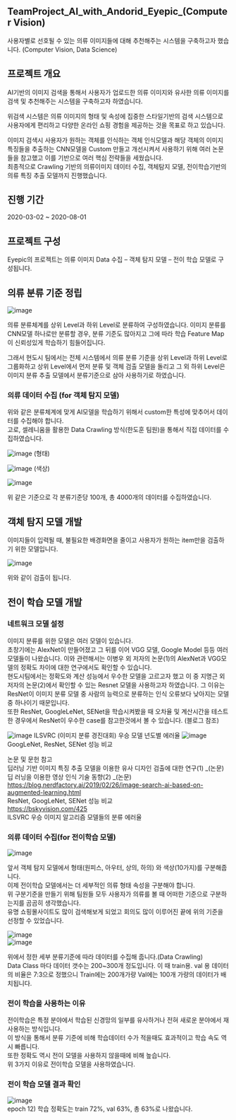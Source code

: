 ## TeamProject_AI_with_Andorid_Eyepic_(Computer Vision)

사용자별로 선호될 수 있는 의류 이미지들에 대해 추천해주는 시스템을 구축하고자 했습니다. (Computer Vision, Data Science)


## 프로젝트 개요

AI기반의 이미지 검색을 통해서 사용자가 업로드한 의류 이미지와 유사한 의류 이미지를 검색 및 추천해주는 시스템을 구축하고자 하였습니다.

위검색 시스템은 의류 이미지의 형태 및 속성에 집중한 스타일기반의 검색 시스템으로 사용자에게 편리하고 다양한 온라인 쇼핑 경험을 제공하는 것을 목표로 하고 있습니다.

 이미지 검색시 사용자가 원하는 객체를 인식하는 객체 인식모델과 해당 객체의 이미지 특징들을 추출하는 CNN모델을 Custom 만들고 개선시켜서 사용하기 위해 여러 논문들을 참고했고 이를 기반으로 여러 핵심 전략들을 세웠습니다.  
 최종적으로 Crawling 기반의 의류이미지 데이터 수집, 객체탐지 모델, 전이학습기반의 의류 특징 추출 모델까지 진행했습니다.


## 진행 기간
2020-03-02 ~ 2020-08-01


## 프로젝트 구성

 Eyepic의 프로젝트는 의류 이미지 Data 수집  – 객체 탐지 모델 – 전이 학습 모델로 구성됩니다.


## 의류 분류 기준 정립

![image](https://user-images.githubusercontent.com/44837403/136703324-4a1e7f2a-392d-4b9a-8744-7ea1f506fedf.png)

의류 분류체계를 상위 Level과 하위 Level로 분류하여 구성하였습니다. 이미지 분류를 CNN모델 하나로만 분류할 경우, 분류 기준도 많아지고 그에 따라 학습 Feature Map이 신뢰성있게 학습하기 힘들어집니다.  

 그래서 현도시 팀에서는 전체 시스템에서 의류 분류 기준을 상위 Level과 하위 Level로 그룹화하고 상위 Level에서 먼저 분류 및 객체 검출 모델을 돌리고 그 외 하위 Level은 이미지 분류 추출 모델에서 분류기준으로 삼아 사용하기로 하였습니다.
 

### 의류 데이터 수집 (for 객체 탐지 모델)

위와 같은 분류체계에 맞게 AI모델을 학습하기 위해서 custom한 특성에 맞추어서 데이터를 수집해야 합니다.  
고로, 셀레니움을 활용한 Data Crawling 방식(한도훈 팀원)을 통해서 직접 데이터를 수집하였습니다.

![image](https://user-images.githubusercontent.com/44837403/136703812-bf5d9d26-7124-4495-a8ea-6ee9f47710f4.png)
(형태)

![image](https://user-images.githubusercontent.com/44837403/136703817-d8d50beb-b054-4c8a-9bbd-986fd2751a26.png)
(색상)

![image](https://user-images.githubusercontent.com/44837403/136703898-544c34af-6097-430b-92ee-60277cbb6a42.png)

위 같은 기준으로 각 분류기준당 100개, 총 4000개의 데이터를 수집하였습니다.

## 객체 탐지 모델 개발

이미지들이 입력될 때, 불필요한 배경화면을 줄이고 사용자가 원하는 item만을 검출하기 위한 모델입니다.

![image](https://user-images.githubusercontent.com/44837403/136703946-abee5952-6fb1-41ae-958d-cf11d75a8860.png)

위와 같이 검출이 됩니다.  

## 전이 학습 모델 개발

### 네트워크 모델 설정

이미지 분류를 위한 모델은 여러 모델이 있습니다.  
초창기에는 AlexNet이 만들어졌고 그 뒤를 이어 VGG 모델, Google Model 등등 여러 모델들이 나왔습니다. 이와 관련해서는 이병우 외 저자의 논문(1)의 AlexNet과 VGG모델의 정확도 차이에 대한 연구에서도 확인할 수 있습니다.  
현도시팀에서는 정확도와 계산 성능에서 우수한 모델을 고르고자 했고 이 중 지명근 외 저자의 논문(2)에서 확인할 수 있는 Resnet 모델을 사용하고자 하였습니다. 그 이유는 ResNet이 이미지 분류 모델 중 사람의 능력으로 분류하는 인식 오류보다 낮아지는 모델 중 하나이기 때문입니다.  
또한 ResNet, GoogleLeNet, SENet을 학습시켜봤을 때 오차율 및 계산시간을 테스트한 경우에서 ResNet이 우수한 case를 참고한것에서 볼 수 있습니다. (블로그 참조)

![image](https://user-images.githubusercontent.com/44837403/136704054-3d742c19-42d6-45ee-bcc2-2e88f368789f.png)
ILSVRC (이미지 분류 경진대회) 우승 모델 년도별 에러율
![image](https://user-images.githubusercontent.com/44837403/136704067-b18060fb-0b3f-4173-b242-ac17b62545e6.png)
GoogLeNet, ResNet, SENet 성능 비교

논문 및 문헌 참고  
딥러닝 기반 이미지 특징 추출 모델을 이용한 유사 디자인 검출에 대한 연구(1) _(논문)  
딥 러닝을 이용한 영상 인식 기술 동향(2) _(논문)  
https://blog.nerdfactory.ai/2019/02/26/image-search-ai-based-on-augmented-learning.html  
ResNet, GoogLeNet, SENet 성능 비교  
https://bskyvision.com/425  
ILSVRC 우승 이미지 알고리즘 모델들의 분류 에러율  

### 의류 데이터 수집(for 전이학습 모델)
![image](https://user-images.githubusercontent.com/44837403/136704381-549716e0-7679-4ae9-b60a-b98f78597811.png)

앞서 객체 탐지 모델에서 형태(원피스, 아우터, 상의, 하의) 와 색상(10가지)를 구분해줍니다.  
이제 전이학습 모델에서는 더 세부적인 의류 형태 속성을 구분해야 합니다.  
위 구분기준을 만들기 위해 팀원들 모두 사용자가 의류를 볼 때 어떠한 기준으로 구분하는지를 곰곰히 생각했습니다.  
유명 쇼핑몰사이트도 많이 검색해보게 되었고 회의도 많이 이루어진 끝에 위의 기준을 선정할 수 있었습니다.  

![image](https://user-images.githubusercontent.com/44837403/136704523-eb1df341-e9a2-4882-bdb8-6e66b8d0b924.png)  
![image](https://user-images.githubusercontent.com/44837403/136704529-2344fd39-3749-4441-b276-6fabcaf68b87.png)

위에서 정한 세부 분류기준에 따라 데이터를 수집해 줍니다.(Data Crawling)  
Data Class 마다 데이터 갯수는 200~300개 정도입니다.
이 때 train용. val 용 데이터의 비율은 7:3으로 정했으니 Train에는 200개가량 Val에는 100개 가량의 데이터가 배치됩니다.  


### 전이 학습을 사용하는 이유  

전이학습은 특정 분야에서 학습된 신경망의 일부를 유사하거나 전혀 새로운 분야에서 재사용하는 방식입니다.  
이 방식을 통해서 분류 기준에 비해 학습데이터 수가 적을때도 효과적이고 학습 속도 역시 빠릅니다.  
또한 정확도 역시 전이 모델을 사용하지 않을때에 비해 높습니다.  
위 3가지 이유로 전이학습 모델을 사용하였습니다.

### 전이 학습 모델 결과 확인    
![image](https://user-images.githubusercontent.com/44837403/136704839-7fd28238-9d87-4f86-9bb1-19682b1d4257.png)  
epoch 12) 학습 정확도는 train 72%, val 63%, 총 63%로 나왔습니다.  










